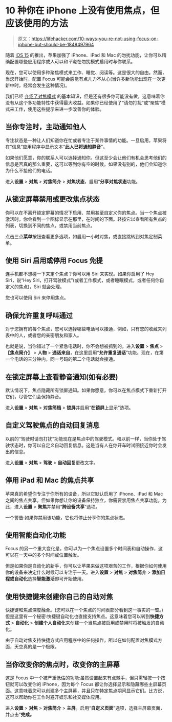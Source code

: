# 10 种你在 iPhone 上没有使用焦点，但应该使用的方法

> 原文：<https://lifehacker.com/10-ways-you-re-not-using-focus-on-iphone-but-should-be-1848497964>

随着 [iOS 15](https://lifehacker.com/36-of-the-best-new-ios-15-features-for-iphone-1847674175) 的推出，苹果加强了 iPhone、iPad 和 Mac 的勿扰功能，让你可以精确配置哪些应用程序或人可以和*不能*在勿扰模式启用时与你联系。



现在，您可以使用多种聚焦模式来工作、睡觉、阅读等。这是很大的自由。然而，当您开始时，配置 Focus 可能会感觉有点儿力不从心(当许多新功能出现在一次更新中时，经常会发生这种情况)。

我们已经 [介绍了对焦模式](https://lifehacker.com/you-should-definitely-use-ios-15s-new-distraction-squa-1847671349) 的基本知识，但是还有很多你可能没有做，这意味着你没有从这个多功能特性中获得最大收益。如果你已经使用了“请勿打扰”或“聚焦”模式来工作，使用这些提示来进一步改善你的体验。

## 当你专注时，主动通知他人

专注状态是一种让人们知道你在忙或者专注于某件事情的功能。一旦启用，苹果将在“信息”应用程序中显示文本“**此人已将通知静音**”。

如果他们愿意，你的联系人可以选择通知你。但这至少会让他们有机会思考他们的信息是否真的那么重要，这可以等到你有空的时候。如果没有别的，他们会知道你为什么不接他们的电话。

进入**设置** > **对焦** > **对焦简介** > **对焦状态**，启用“**分享对焦状态**功能。

## 从锁定屏幕禁用或更改焦点状态

你可以在不离开锁定屏幕的情况下启用、禁用甚至自定义你的焦点。当一个焦点被激活时，你会看到一个图标显示在那里，在时间的下面。轻按它以查看所有焦点的列表，切换到不同的焦点，或禁用当前焦点。

点击三点**菜单**按钮查看更多选项，如启用一小时对焦，或直接跳转到对焦定制菜单。

## 使用 Siri 启用或停用 Focus 免提

连手机都不想碰一下来定个焦点？你可以用 Siri 来实现。如果你启用了 Hey Siri，说“Hey Siri，打开驾驶模式”(或者工作模式，或者睡眠模式，或者任何你自定义的焦点)，Siri 就会处理。

您也可以使用 Siri 来停用焦点。

## 确保允许重复呼叫通过

对于您拥有的每个焦点，您可以选择哪些电话可以接通，例如，只有您的收藏夹列表中的人，或者您的亲密朋友和家人。

也就是说，当你错过了一个紧急电话时，你不会想被抓到的。进入**设置** > **焦点** > **【焦点简介】** > **人物** > **通话来自**，在这里启用“**允许重复通话**”功能。现在，在第一个电话的三分钟内，同一号码的第二个电话就会接通。

## 在锁定屏幕上查看静音通知(如有必要)

默认情况下，焦点隐藏所有锁屏通知。如果你愿意，你可以在焦点模式下重新打开它们，尽管它们会保持静音。

进入**设置** > **对焦** > **对焦简档** > **锁屏**并启用“**在锁屏**上显示”选项。

## 自定义驾驶焦点的自动回复消息

以前的“驾驶时请勿打扰”功能现在是焦点中的驾驶模式。和以前一样，当你处于驾驶状态时，你可以自定义自动回复信息。这是当有人在你开车时试图接近你时会发出的信息。

进入**设置** > **对焦** > **驾驶** > **自动回复**更改文字。

## 停用 iPad 和 Mac 的焦点共享

苹果真的希望你专注于你所有的设备，所以它默认启用了 iPhone、iPad 和 Mac 之间的焦点共享。但如果你想让你的设备保持独立，你需要禁用焦点共享功能。为此，进入**设置** > **聚焦**并禁用“**跨设备共享**”选项。

一个警告:如果你禁用该功能，它也将停止分享你的焦点状态。

## 使用智能自动化功能

Focus 的另一个重大变化是，你可以为一个焦点设置多个时间表和自动操作，这可以在一天中的多个时间或位置触发。

但是如果你是自动化的新手，你可以让苹果来做这项艰苦的工作，根据你如何使用你的设备来决定什么时候可以专注于一天。进入**设置** > **对焦** > **对焦简介** > **添加日程或自动化**选择**智能激活**即可开始使用。

## 使用快捷键来创建你自己的自动对焦

快捷键和焦点深度融合。(您可以在一个焦点的时间表部分看到这一事实的一瞥。)但是这里有一个秘密:快捷键自动化也直接支持焦点。这意味着您可以转到**快捷方式** > **自动化** > **创建个人自动化**来创建一个当焦点被启用或禁用时将被触发的自动化。

由于自动对焦支持快捷方式应用程序中的任何操作，所以在如何配置对焦模式方面，天空真的是一个极限。

## 当你改变你的焦点时，改变你的主屏幕

这是 Focus 中一个被严重低估的功能:虽然设置起来有点棘手，但只需轻按一个按钮就可以改变你的 iPhone，因为每个 Focus 都让你选择显示和隐藏哪些主屏幕页面。这意味着您可以创建多个主屏幕，并且只在特定焦点期间显示它们。比方说，这可以帮助你在工作时避开娱乐和社交媒体应用。

进入**设置** > **对焦** > **对焦简介** > **主屏**。启用“**自定义页面**”选项，选择主屏幕页面，并点击“**完成。**
